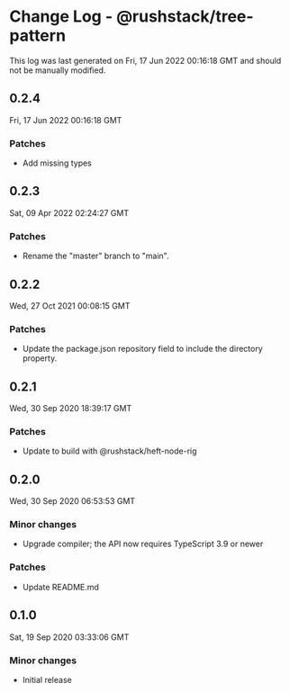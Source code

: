 # Change Log - @rushstack/tree-pattern

This log was last generated on Fri, 17 Jun 2022 00:16:18 GMT and should not be manually modified.

## 0.2.4
Fri, 17 Jun 2022 00:16:18 GMT

### Patches

- Add missing types

## 0.2.3
Sat, 09 Apr 2022 02:24:27 GMT

### Patches

- Rename the "master" branch to "main".

## 0.2.2
Wed, 27 Oct 2021 00:08:15 GMT

### Patches

- Update the package.json repository field to include the directory property.

## 0.2.1
Wed, 30 Sep 2020 18:39:17 GMT

### Patches

- Update to build with @rushstack/heft-node-rig

## 0.2.0
Wed, 30 Sep 2020 06:53:53 GMT

### Minor changes

- Upgrade compiler; the API now requires TypeScript 3.9 or newer

### Patches

- Update README.md

## 0.1.0
Sat, 19 Sep 2020 03:33:06 GMT

### Minor changes

- Initial release

